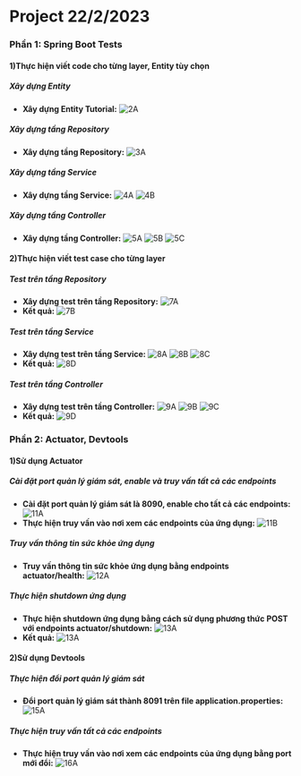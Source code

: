 # Project 22/2/2023

### Phần 1: Spring Boot Tests

#### 1)Thực hiện viết code cho từng layer, Entity tùy chọn

##### Xây dựng Entity
* **Xây dựng Entity Tutorial:**
![2A](https://github.com/Bachos0605/Project22_2/blob/main/Project_Tutorials/src/main/resources/Static/I.1.1.png)

##### Xây dựng tầng Repository
* **Xây dựng tầng Repository:**
![3A](https://github.com/Bachos0605/Project22_2/blob/main/Project_Tutorials/src/main/resources/Static/I.1.2.png)

##### Xây dựng tầng Service
* **Xây dựng tầng Service:**
![4A](https://github.com/Bachos0605/Project22_2/blob/main/Project_Tutorials/src/main/resources/Static/I.1.3.png)
![4B](https://github.com/Bachos0605/Project22_2/blob/main/Project_Tutorials/src/main/resources/Static/I.1.4.png)

##### Xây dựng tầng Controller
* **Xây dựng tầng Controller:**
![5A](https://github.com/Bachos0605/Project22_2/blob/main/Project_Tutorials/src/main/resources/Static/I.1.5.png)
![5B](https://github.com/Bachos0605/Project22_2/blob/main/Project_Tutorials/src/main/resources/Static/I.1.6.png)
![5C](https://github.com/Bachos0605/Project22_2/blob/main/Project_Tutorials/src/main/resources/Static/I.1.7.png)

#### 2)Thực hiện viết test case cho từng layer 

##### Test trên tầng Repository
* **Xây dựng test trên tầng Repository:**
![7A](https://github.com/Bachos0605/Project22_2/blob/main/Project_Tutorials/src/main/resources/Static/I.2.1.png)
* **Kết quả:**
![7B](https://github.com/Bachos0605/Project22_2/blob/main/Project_Tutorials/src/main/resources/Static/I.2.2.png)

##### Test trên tầng Service
* **Xây dựng test trên tầng Service:**
![8A](https://github.com/Bachos0605/Project22_2/blob/main/Project_Tutorials/src/main/resources/Static/I.2.3.png)
![8B](https://github.com/Bachos0605/Project22_2/blob/main/Project_Tutorials/src/main/resources/Static/I.2.4.png)
![8C](https://github.com/Bachos0605/Project22_2/blob/main/Project_Tutorials/src/main/resources/Static/I.2.5.png)
* **Kết quả:**
![8D](https://github.com/Bachos0605/Project22_2/blob/main/Project_Tutorials/src/main/resources/Static/I.2.6.png)

##### Test trên tầng Controller
* **Xây dựng test trên tầng Controller:**
![9A](https://github.com/Bachos0605/ProjectTutorials/blob/main/Updated_Project_Tutorials/src/main/resources/Static/U2.png)
![9B](https://github.com/Bachos0605/ProjectTutorials/blob/main/Updated_Project_Tutorials/src/main/resources/Static/U3.png)
![9C](https://github.com/Bachos0605/ProjectTutorials/blob/main/Updated_Project_Tutorials/src/main/resources/Static/U4.png)
* **Kết quả:**
![9D](https://github.com/Bachos0605/ProjectTutorials/blob/main/Updated_Project_Tutorials/src/main/resources/Static/U1.png)

### Phần 2: Actuator, Devtools

#### 1)Sử dụng Actuator

##### Cài đặt port quản lý giám sát, enable và truy vấn tất cả các endpoints
* **Cài đặt port quản lý giám sát là 8090, enable cho tất cả các endpoints:**
![11A](https://github.com/Bachos0605/Project22_2/blob/main/Project_Tutorials/src/main/resources/Static/II.1.1.png)
* **Thực hiện truy vấn vào nơi xem các endpoints của ứng dụng:**
![11B](https://github.com/Bachos0605/Project22_2/blob/main/Project_Tutorials/src/main/resources/Static/II.1.2.png)

##### Truy vấn thông tin sức khỏe ứng dụng
* **Truy vấn thông tin sức khỏe ứng dụng bằng endpoints actuator/health:**
![12A](https://github.com/Bachos0605/Project22_2/blob/main/Project_Tutorials/src/main/resources/Static/II.1.3.png)

##### Thực hiện shutdown ứng dụng
* **Thực hiện shutdown ứng dụng bằng cách sử dụng phương thức POST với endpoints actuator/shutdown:**
![13A](https://github.com/Bachos0605/Project22_2/blob/main/Project_Tutorials/src/main/resources/Static/II.1.4.png)
* **Kết quả:**
![13A](https://github.com/Bachos0605/Project22_2/blob/main/Project_Tutorials/src/main/resources/Static/II.1.5.png)

#### 2)Sử dụng Devtools

##### Thực hiện đổi port quản lý giám sát
* **Đổi port quản lý giám sát thành 8091 trên file application.properties:**
![15A](https://github.com/Bachos0605/Project22_2/blob/main/Project_Tutorials/src/main/resources/Static/II.2.1.png)

##### Thực hiện truy vấn tất cả các endpoints
* **Thực hiện truy vấn vào nơi xem các endpoints của ứng dụng bằng port mới đổi:**
![16A](https://github.com/Bachos0605/Project22_2/blob/main/Project_Tutorials/src/main/resources/Static/II.2.2.png)


